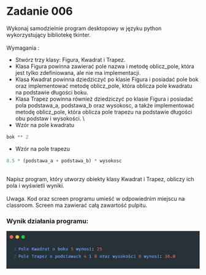 # Zadanie 006

Wykonaj samodzielnie program desktopowy w języku python wykorzystujący bibliotekę tkinter. \
\
Wymagania :
* Stwórz trzy klasy: Figura, Kwadrat i Trapez. 
* Klasa Figura powinna zawierać pole nazwa i metodę oblicz_pole, która jest tylko zdefiniowana, ale nie ma implementacji. 
* Klasa Kwadrat powinna dziedziczyć po klasie Figura i posiadać pole bok oraz implementować metodę oblicz_pole, która oblicza pole kwadratu na podstawie długości boku. 
* Klasa Trapez powinna również dziedziczyć po klasie Figura i posiadać pola podstawa_a, podstawa_b oraz wysokosc, a także implementować metodę oblicz_pole, która oblicza pole trapezu na podstawie długości obu podstaw i wysokości.
\
* Wzór na pole kwadratu
```python
bok ** 2
```
* Wzór na pole trapezu
```python
0.5 * (podstawa_a + podstawa_b) * wysokosc
```
\
Napisz program, który utworzy obiekty klasy Kwadrat i Trapez, obliczy ich pola i wyświetli wyniki.
\
\
Uwaga. Kod oraz screen programu umieść w odpowiednim miejscu na classroom. Screen ma zawierać całą zawartość pulpitu.

### Wynik działania programu:
![Wynik działania programu](../../resources/images/image006.png)




